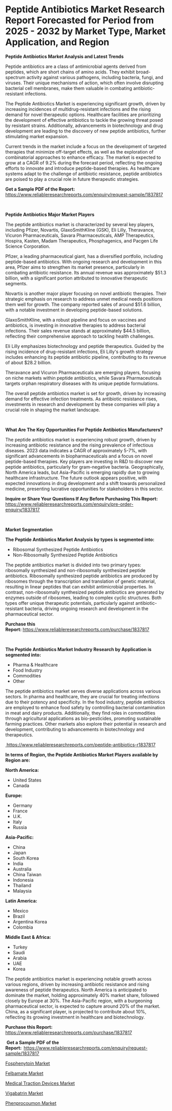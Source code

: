 <p><h1>Peptide Antibiotics Market Research Report Forecasted for Period from 2025 -  2032 by Market Type, Market Application, and Region</h1></p><p><strong>Peptide Antibiotics Market Analysis and Latest Trends</strong></p>
<p><p>Peptide antibiotics are a class of antimicrobial agents derived from peptides, which are short chains of amino acids. They exhibit broad-spectrum activity against various pathogens, including bacteria, fungi, and viruses. Their unique mechanisms of action, which often involve disrupting bacterial cell membranes, make them valuable in combating antibiotic-resistant infections.</p><p>The Peptide Antibiotics Market is experiencing significant growth, driven by increasing incidences of multidrug-resistant infections and the rising demand for novel therapeutic options. Healthcare facilities are prioritizing the development of effective antibiotics to tackle the growing threat posed by resistant strains. Additionally, advancements in biotechnology and drug development are leading to the discovery of new peptide antibiotics, further stimulating market expansion.</p><p>Current trends in the market include a focus on the development of targeted therapies that minimize off-target effects, as well as the exploration of combinatorial approaches to enhance efficacy. The market is expected to grow at a CAGR of 9.2% during the forecast period, reflecting the ongoing efforts to innovate and introduce peptide-based therapies. As healthcare systems adapt to the challenge of antibiotic resistance, peptide antibiotics are poised to play a crucial role in future therapeutic strategies.</p></p>
<p><strong>Get a Sample PDF of the Report:&nbsp;</strong> <a href="https://www.reliableresearchreports.com/enquiry/request-sample/1837817?utm_campaign=24&utm_medium=2&utm_source=Github&utm_content=ia&utm_term=08032025&utm_id=peptide-antibiotics">https://www.reliableresearchreports.com/enquiry/request-sample/1837817</a></p>
<p>&nbsp;</p>
<p><strong>Peptide Antibiotics Major Market Players</strong></p>
<p><p>The peptide antibiotics market is characterized by several key players, including Pfizer, Novartis, GlaxoSmithKline (GSK), Eli Lilly, Theravance, Vicuron Pharmaceuticals, Savara Pharmaceuticals, AMP Therapeutics, Hospira, Kasten, Madam Therapeutics, Phosphagenics, and Pacgen Life Science Corporation. </p><p>Pfizer, a leading pharmaceutical giant, has a diversified portfolio, including peptide-based antibiotics. With ongoing research and development in this area, Pfizer aims to strengthen its market presence, particularly in combating antibiotic resistance. Its annual revenue was approximately $51.3 billion, with a significant portion attributed to innovative therapeutic segments.</p><p>Novartis is another major player focusing on novel antibiotic therapies. Their strategic emphasis on research to address unmet medical needs positions them well for growth. The company reported sales of around $51.6 billion, with a notable investment in developing peptide-based solutions.</p><p>GlaxoSmithKline, with a robust pipeline and focus on vaccines and antibiotics, is investing in innovative therapies to address bacterial infections. Their sales revenue stands at approximately $44.5 billion, reflecting their comprehensive approach to tackling health challenges.</p><p>Eli Lilly emphasizes biotechnology and peptide therapeutics. Guided by the rising incidence of drug-resistant infections, Eli Lilly's growth strategy includes enhancing its peptide antibiotic pipeline, contributing to its revenue of about $28.2 billion. </p><p>Theravance and Vicuron Pharmaceuticals are emerging players, focusing on niche markets within peptide antibiotics, while Savara Pharmaceuticals targets orphan respiratory diseases with its unique peptide formulations. </p><p>The overall peptide antibiotics market is set for growth, driven by increasing demand for effective infection treatments. As antibiotic resistance rises, investments in research and development by these companies will play a crucial role in shaping the market landscape.</p></p>
<p>&nbsp;</p>
<p><strong>What Are The Key Opportunities For Peptide Antibiotics Manufacturers?</strong></p>
<p><p>The peptide antibiotics market is experiencing robust growth, driven by increasing antibiotic resistance and the rising prevalence of infectious diseases. 2023 data indicates a CAGR of approximately 5-7%, with significant advancements in biopharmaceuticals and a focus on novel peptide-based therapies. Key players are investing in R&D to discover new peptide antibiotics, particularly for gram-negative bacteria. Geographically, North America leads, but Asia-Pacific is emerging rapidly due to growing healthcare infrastructure. The future outlook appears positive, with expected innovations in drug development and a shift towards personalized medicine, presenting lucrative opportunities for stakeholders in this sector.</p></p>
<p><strong>Inquire or Share Your Questions If Any Before Purchasing This Report:</strong> <a href="https://www.reliableresearchreports.com/enquiry/pre-order-enquiry/1837817?utm_campaign=24&utm_medium=2&utm_source=Github&utm_content=ia&utm_term=08032025&utm_id=peptide-antibiotics">https://www.reliableresearchreports.com/enquiry/pre-order-enquiry/1837817</a></p>
<p>&nbsp;</p>
<p><strong>Market Segmentation</strong></p>
<p><strong>The Peptide Antibiotics Market Analysis by types is segmented into:</strong></p>
<p><ul><li>Ribosomal Synthesized Peptide Antibiotics</li><li>Non-Ribosomally Synthesized Peptide Antibiotics</li></ul></p>
<p><p>The peptide antibiotics market is divided into two primary types: ribosomally synthesized and non-ribosomally synthesized peptide antibiotics. Ribosomally synthesized peptide antibiotics are produced by ribosomes through the transcription and translation of genetic material, resulting in linear peptides that can exhibit antimicrobial properties. In contrast, non-ribosomally synthesized peptide antibiotics are generated by enzymes outside of ribosomes, leading to complex cyclic structures. Both types offer unique therapeutic potentials, particularly against antibiotic-resistant bacteria, driving ongoing research and development in the pharmaceutical sector.</p></p>
<p><strong>Purchase this Report:&nbsp;</strong><a href="https://www.reliableresearchreports.com/purchase/1837817?utm_campaign=24&utm_medium=2&utm_source=Github&utm_content=ia&utm_term=08032025&utm_id=peptide-antibiotics">https://www.reliableresearchreports.com/purchase/1837817</a></p>
<p>&nbsp;</p>
<p><strong>The Peptide Antibiotics Market Industry Research by Application is segmented into:</strong></p>
<p><ul><li>Pharma & Healthcare</li><li>Food Industry</li><li>Commodities</li><li>Other</li></ul></p>
<p><p>The peptide antibiotics market serves diverse applications across various sectors. In pharma and healthcare, they are crucial for treating infections due to their potency and specificity. In the food industry, peptide antibiotics are employed to enhance food safety by controlling bacterial contamination in meat and dairy products. Additionally, they find roles in commodities through agricultural applications as bio-pesticides, promoting sustainable farming practices. Other markets also explore their potential in research and development, contributing to advancements in biotechnology and therapeutics.</p></p>
<p><a href="https://www.reliableresearchreports.com/peptide-antibiotics-r1837817?utm_campaign=24&utm_medium=2&utm_source=Github&utm_content=ia&utm_term=08032025&utm_id=peptide-antibiotics">&nbsp;https://www.reliableresearchreports.com/peptide-antibiotics-r1837817</a></p>
<p><strong>In terms of Region, the Peptide Antibiotics Market Players available by Region are:</strong></p>
<p>
    <p> <strong> North America: </strong>
        <ul>
            <li>United States</li>
            <li>Canada</li>
        </ul>
        </p> 
    <p> <strong> Europe: </strong>
        <ul>
            <li>Germany</li>
            <li>France</li>
            <li>U.K.</li>
            <li>Italy</li>
            <li>Russia</li>
        </ul>
        </p> 
    <p> <strong> Asia-Pacific: </strong>
        <ul>
            <li>China</li>
            <li>Japan</li>
            <li>South Korea</li>
            <li>India</li>
            <li>Australia</li>
            <li>China Taiwan</li>
            <li>Indonesia</li>
            <li>Thailand</li>
            <li>Malaysia</li>
        </ul>
        </p> 
    <p> <strong> Latin America: </strong>
        <ul>
            <li>Mexico</li>
            <li>Brazil</li>
            <li>Argentina Korea</li>
            <li>Colombia</li>
        </ul>
        </p> 
    <p> <strong> Middle East & Africa: </strong>
        <ul>
            <li>Turkey</li>
            <li>Saudi</li>
            <li>Arabia</li>
            <li>UAE</li>
            <li>Korea</li>
        </ul>
    </p>
    </p>
<p><p>The peptide antibiotics market is experiencing notable growth across various regions, driven by increasing antibiotic resistance and rising awareness of peptide therapeutics. North America is anticipated to dominate the market, holding approximately 40% market share, followed closely by Europe at 30%. The Asia-Pacific region, with a burgeoning pharmaceutical sector, is expected to capture around 20% of the market. China, as a significant player, is projected to contribute about 10%, reflecting its growing investment in healthcare and biotechnology.</p></p>
<p><strong>Purchase this Report: </strong><a href="https://www.reliableresearchreports.com/purchase/1837817?utm_campaign=24&utm_medium=2&utm_source=Github&utm_content=ia&utm_term=08032025&utm_id=peptide-antibiotics">https://www.reliableresearchreports.com/purchase/1837817</a></p>
<p>&nbsp;<strong>Get a Sample PDF of the Report:&nbsp;&nbsp;</strong><a href="https://www.reliableresearchreports.com/enquiry/request-sample/1837817?utm_campaign=24&utm_medium=2&utm_source=Github&utm_content=ia&utm_term=08032025&utm_id=peptide-antibiotics">https://www.reliableresearchreports.com/enquiry/request-sample/1837817</a></p>
<p><strong></strong></p>
<p><p><a href="https://github.com/chaiszepkadk/Market-Research-Report-List-1/blob/main/fosphenytoin-market.md?utm_campaign=24&utm_medium=2&utm_source=Github&utm_content=ia&utm_term=08032025&utm_id=peptide-antibiotics">Fosphenytoin Market</a></p><p><a href="https://github.com/neiridionna/Market-Research-Report-List-1/blob/main/felbamate-market.md?utm_campaign=24&utm_medium=2&utm_source=Github&utm_content=ia&utm_term=08032025&utm_id=peptide-antibiotics">Felbamate Market</a></p><p><a href="https://github.com/oeungcolesh0/Market-Research-Report-List-1/blob/main/medical-traction-devices-market.md?utm_campaign=24&utm_medium=2&utm_source=Github&utm_content=ia&utm_term=08032025&utm_id=peptide-antibiotics">Medical Traction Devices Market</a></p><p><a href="https://github.com/ximensbisade/Market-Research-Report-List-1/blob/main/vigabatrin-market.md?utm_campaign=24&utm_medium=2&utm_source=Github&utm_content=ia&utm_term=08032025&utm_id=peptide-antibiotics">Vigabatrin Market</a></p><p><a href="https://github.com/amagloeaad54/Market-Research-Report-List-1/blob/main/phenprocoumon-market.md?utm_campaign=24&utm_medium=2&utm_source=Github&utm_content=ia&utm_term=08032025&utm_id=peptide-antibiotics">Phenprocoumon Market</a></p></p>